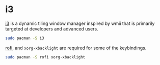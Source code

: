 i3
==

[i3](http://i3wm.org/) is a dynamic tiling window manager inspired by wmii that
is primarily targeted at developers and advanced users.

```bash
sudo pacman -S i3
```

[rofi](https://www.archlinux.org/packages/community/x86_64/rofi/), and
`xorg-xbacklight` are required for some of the keybindings.

```bash
sudo pacman -S rofi xorg-xbacklight
```
